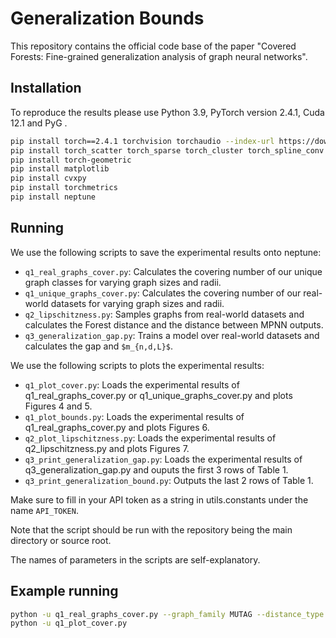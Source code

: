 # Generalization Bounds #

This repository contains the official code base of the paper "Covered Forests: Fine-grained generalization analysis of graph neural networks".

## Installation ##
To reproduce the results please use Python 3.9, PyTorch version 2.4.1, Cuda 12.1 and PyG .

```bash
pip install torch==2.4.1 torchvision torchaudio --index-url https://download.pytorch.org/whl/cu121
pip install torch_scatter torch_sparse torch_cluster torch_spline_conv -f https://data.pyg.org/whl/torch-2.4.1+cu121.html
pip install torch-geometric
pip install matplotlib
pip install cvxpy
pip install torchmetrics
pip install neptune
```

## Running

We use the following scripts to save the experimental results onto neptune:
- ``q1_real_graphs_cover.py``: Calculates the covering number of our unique graph classes for varying graph sizes and radii. 
- ``q1_unique_graphs_cover.py``: Calculates the covering number of our real-world datasets for varying graph sizes and radii. 
- ``q2_lipschitzness.py``: Samples graphs from real-world datasets and calculates the Forest distance and the distance between MPNN outputs.
- ``q3_generalization_gap.py``: Trains a model over real-world datasets and calculates the gap and ``$m_{n,d,L}$``.

We use the following scripts to plots the experimental results:
- ``q1_plot_cover.py``: Loads the experimental results of q1_real_graphs_cover.py or q1_unique_graphs_cover.py and plots Figures 4 and 5.
- ``q1_plot_bounds.py``: Loads the experimental results of q1_real_graphs_cover.py and plots Figures 6.
- ``q2_plot_lipschitzness.py``: Loads the experimental results of q2_lipschitzness.py and plots Figures 7.
- ``q3_print_generalization_gap.py``: Loads the experimental results of q3_generalization_gap.py and ouputs the first 3 rows of Table 1.
- ``q3_print_generalization_bound.py``: Outputs the last 2 rows of Table 1.

Make sure to fill in your API token as a string in utils.constants under the name ``API_TOKEN``.

Note that the script should be run with the repository being the main directory or source root.

The names of parameters in the scripts are self-explanatory.

## Example running

```bash
python -u q1_real_graphs_cover.py --graph_family MUTAG --distance_type FD --graph_size_list 15 20 25 --radius_list 4 8 12 16 20
python -u q1_plot_cover.py 
```
